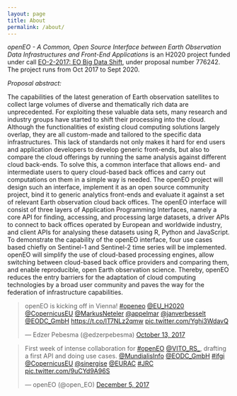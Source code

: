```yaml
---
layout: page
title: About
permalink: /about/
---
```



*openEO - A Common, Open Source Interface between Earth
Observation Data Infrastructures and Front-End Applications*
is an H2020 project funded under call [EO-2-2017: EO Big Data
Shift](https://ec.europa.eu/research/participants/portal/desktop/en/opportunities/h2020/topics/eo-2-2017.html),
under proposal number 776242. The project runs from Oct 2017 to
Sept 2020.


*Proposal abstract:*

The capabilities of the latest generation of Earth observation
satellites to collect large volumes of diverse and thematically
rich data are unprecedented. For exploiting these valuable data
sets, many research and industry groups have started to shift their
processing into the cloud. Although the functionalities of existing
cloud computing solutions largely overlap, they are all custom-made
and tailored to the specific data infrastructures. This lack of
standards not only makes it hard for end users and application
developers to develop generic front-ends, but also to compare the
cloud offerings by running the same analysis against different
cloud back-ends. To solve this, a common interface that allows end-
and intermediate users to query cloud-based back offices and carry
out computations on them in a simple way is needed. The openEO
project will design such an interface, implement it as an open
source community project, bind it to generic analytics front-ends
and evaluate it against a set of relevant Earth observation cloud
back offices. The openEO interface will consist of three layers of
Application Programming Interfaces, namely a core API for finding,
accessing, and processing large datasets, a driver APIs to connect
to back offices operated by European and worldwide industry,
and client APIs for analysing these datasets using R, Python and
JavaScript. To demonstrate the capability of the openEO interface,
four use cases based chiefly on Sentinel-1 and Sentinel-2 time series
will be implemented. openEO will simplify the use of cloud-based
processing engines, allow switching between cloud-based back office
providers and comparing them, and enable reproducible, open Earth
observation science. Thereby, openEO reduces the entry barriers
for the adaptation of cloud computing technologies by a broad user
community and paves the way for the federation of infrastructure
capabilities.


<blockquote class="twitter-tweet" data-lang="en"><p lang="en" dir="ltr">openEO is kicking off in Vienna! <a href="https://twitter.com/hashtag/openeo?src=hash&amp;ref_src=twsrc%5Etfw">#openeo</a> <a href="https://twitter.com/EU_H2020?ref_src=twsrc%5Etfw">@EU_H2020</a>  <a href="https://twitter.com/CopernicusEU?ref_src=twsrc%5Etfw">@CopernicusEU</a> <a href="https://twitter.com/MarkusNeteler?ref_src=twsrc%5Etfw">@MarkusNeteler</a> <a href="https://twitter.com/appelmar?ref_src=twsrc%5Etfw">@appelmar</a> <a href="https://twitter.com/janverbesselt?ref_src=twsrc%5Etfw">@janverbesselt</a> <a href="https://twitter.com/EODC_GmbH?ref_src=twsrc%5Etfw">@EODC_GmbH</a> <a href="https://t.co/lT7NLz2qmw">https://t.co/lT7NLz2qmw</a> <a href="https://t.co/Yghi3WdavQ">pic.twitter.com/Yghi3WdavQ</a></p>&mdash; Edzer Pebesma (@edzerpebesma) <a href="https://twitter.com/edzerpebesma/status/918791701233389569?ref_src=twsrc%5Etfw">October 13, 2017</a></blockquote>
<script async src="//platform.twitter.com/widgets.js" charset="utf-8"></script>

<blockquote class="twitter-tweet" data-lang="en"><p lang="en" dir="ltr">First week of intense collaboration for <a href="https://twitter.com/hashtag/openEO?src=hash&amp;ref_src=twsrc%5Etfw">#openEO</a> <a href="https://twitter.com/VITO_RS_?ref_src=twsrc%5Etfw">@VITO_RS_</a>, drafting a first API and doing use cases. <a href="https://twitter.com/MundialisInfo?ref_src=twsrc%5Etfw">@MundialisInfo</a> <a href="https://twitter.com/EODC_GmbH?ref_src=twsrc%5Etfw">@EODC_GmbH</a> <a href="https://twitter.com/hashtag/ifgi?src=hash&amp;ref_src=twsrc%5Etfw">#ifgi</a> <a href="https://twitter.com/CopernicusEU?ref_src=twsrc%5Etfw">@CopernicusEU</a> <a href="https://twitter.com/sinergise?ref_src=twsrc%5Etfw">@sinergise</a> <a href="https://twitter.com/EURAC?ref_src=twsrc%5Etfw">@EURAC</a> <a href="https://twitter.com/hashtag/JRC?src=hash&amp;ref_src=twsrc%5Etfw">#JRC</a> <a href="https://t.co/9uCYd9A96S">pic.twitter.com/9uCYd9A96S</a></p>&mdash; openEO (@open_EO) <a href="https://twitter.com/open_EO/status/938000627078230016?ref_src=twsrc%5Etfw">December 5, 2017</a></blockquote>
<script async src="https://platform.twitter.com/widgets.js" charset="utf-8"></script>


